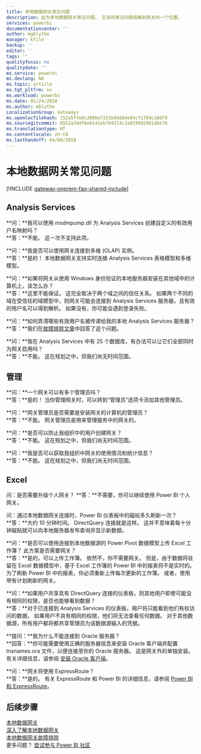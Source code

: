 ```yaml
---
title: 本地数据网关常见问题
description: 此为本地数据网关常见问题。 它会将常见问题收集到网关的一个位置。
services: powerbi
documentationcenter: ''
author: mgblythe
manager: kfile
backup: ''
editor: ''
tags: ''
qualityfocus: no
qualitydate: ''
ms.service: powerbi
ms.devlang: NA
ms.topic: article
ms.tgt_pltfrm: na
ms.workload: powerbi
ms.date: 01/24/2018
ms.author: mblythe
LocalizationGroup: Gateways
ms.openlocfilehash: 152a5ffe0c209be7251bd4dd4e94cf1769c10d79
ms.sourcegitcommit: 8552a34df8e6141eb704314c1a019992901d6e78
ms.translationtype: HT
ms.contentlocale: zh-CN
ms.lasthandoff: 04/08/2018
---
```

# <a name="on-premises-data-gateway-faq"></a>本地数据网关常见问题
<!-- Shared FAQ shared Include -->
[!INCLUDE [gateway-onprem-faq-shared-include](./includes/gateway-onprem-faq-shared-include.md)]

## <a name="analysis-services"></a>Analysis Services
**问：**我可以使用 msdmpump.dll 为 Analysis Services 创建自定义的有效用户名映射吗？  
**答：**不能。 这一次不支持此项。

**问：**我是否可以使用网关连接到多维 (OLAP) 实例。  
**答：**是的！ 本地数据网关支持实时连接 Analysis Services 表格模型和多维模型。

**问：**如果将网关从使用 Windows 身份验证的本地服务器安装在其他域中的计算机上，该怎么办？  
**答：**这里不能保证。 这完全取决于两个域之间的信任关系。 如果两个不同的域在受信任的域模型中，则网关可能会连接到 Analysis Services 服务器，且有效的用户名可以得到解析。 如果没有，你可能会遇到登录失败。

**问：**如何弄清哪些有效用户名被传递给我的本地 Analysis Services 服务器？  
**答：**我们在[故障排除文章](service-gateway-onprem-tshoot.md)中回答了这个问题。

**问：**我在 Analysis Services 中有 25 个数据库，有办法可以让它们全部同时为网关启用吗？  
**答：**不能。 这在规划之中，但我们尚无时间范围。

## <a name="administration"></a>管理
**问：**一个网关可以有多个管理员吗？  
**答：**是的！ 当你管理网关时，可以转到“管理员”选项卡添加其他管理员。

**问：**网关管理员是否需要是安装网关的计算机的管理员？  
**答：**不能。 网关管理员是用来管理服务中的网关的。

**问：**是否可以防止我组织中的用户创建网关？  
**答：**不能。 这在规划之中，但我们尚无时间范围。

**问：**我是否可以获取我组织中网关的使用情况和统计信息？  
**答：**不能。 这在规划之中，但我们尚无时间范围。

## <a name="power-bi"></a>Excel
问：是否需要升级个人网关？
**答：**不需要，你可以继续使用 Power BI 个人网关。

问：通过本地数据网关连接时，Power BI 仪表板中的磁帖多久刷新一次？  
**答：**大约 10 分钟时间。 DirectQuery 连接就是这样。 这并不意味着每十分钟磁贴就可以向本地服务器发布查询并显示新数据。

**问：**是否可以使用连接到本地数据源的 Power Pivot 数据模型上传 Excel 工作簿？ 此方案是否需要网关？  
**答：**是的，可以上传工作簿。 依然不，你不需要网关。 但是，由于数据将驻留在 Excel 数据模型中，基于 Excel 工作簿的 Power BI 中的报表将不是实时的。 为了刷新 Power BI 中的报表，你必须重新上传每次更新的工作簿。 或者，使用带有计划刷新的网关。

**问：**如果用户共享具有 DirectQuery 连接的仪表板，则其他用户即使可能没有相同的权限，是否也能够看到数据？  
**答：**对于已连接到 Analysis Services 的仪表板，用户将只能看到他们有权访问的数据。 如果用户不具有相同的权限，他们将无法查看任何数据。 对于其他数据源，所有用户都将都共享管理员为该数据源输入的凭据。

**提问：**我为什么不能连接到 Oracle 服务器？  
**回答：**你可能需要使用正确的服务器信息来安装 Oracle 客户端并配置 tnsnames.ora 文件，以便连接至你的 Oracle 服务器。 这是网关外的单独安装。 有关详细信息，请参阅 [安装 Oracle 客户端](service-gateway-onprem-manage-oracle.md#installing-the-oracle-client)。

**问：**网关将使用 ExpressRoute？  
**答：**是的。 有关 ExpressRoute 和 Power BI 的详细信息，请参阅 [Power BI 和 ExpressRoute](service-admin-power-bi-expressroute.md)。

## <a name="next-steps"></a>后续步骤
[本地数据网关](service-gateway-onprem.md)  
[深入了解本地数据网关](service-gateway-onprem-indepth.md)  
[本地数据网关故障排除](service-gateway-onprem-tshoot.md)  
更多问题？ [尝试参与 Power BI 社区](http://community.powerbi.com/)

